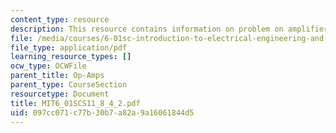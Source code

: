 ```yaml
---
content_type: resource
description: This resource contains information on problem on amplifiers with offset.
file: /media/courses/6-01sc-introduction-to-electrical-engineering-and-computer-science-i-spring-2011/097cc071c77b30b7a82a9a16061844d5_MIT6_01SCS11_8_4_2.pdf
file_type: application/pdf
learning_resource_types: []
ocw_type: OCWFile
parent_title: Op-Amps
parent_type: CourseSection
resourcetype: Document
title: MIT6_01SCS11_8_4_2.pdf
uid: 097cc071-c77b-30b7-a82a-9a16061844d5
---
```

